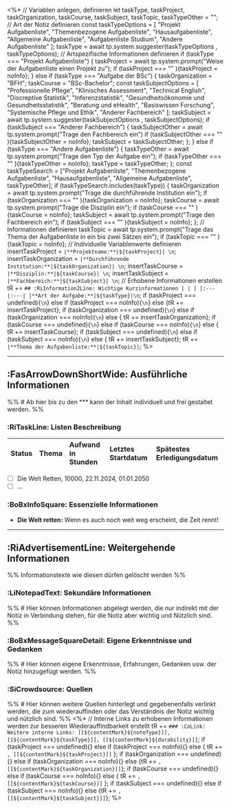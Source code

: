 <%*
// Variablen anlegen, definieren
let taskType, taskProject, taskOrganization, taskCourse, taskSubject, taskTopic, taskTypeOther = "";
// Art der Notiz definieren
const taskTypeOptions = [
	"Projekt Aufgabenliste",
	"Themenbezogene Aufgabenliste",
	"Hausaufgabenliste",
	"Allgemeine Aufgabenliste",
	"Aufgabenliste Studium",
	"Andere Aufgabenliste"
	];
taskType = await tp.system.suggester(taskTypeOptions , taskTypeOptions);
// Artspezifische Informationen definieren
if (taskType === "Projekt Aufgabenliste") {
	taskProject = await tp.system.prompt("Weise der Aufgabenliste einen Projekt zu");
	if (taskProject === "" ){taskProject = noInfo};
}
else if (taskType === "Aufgabe der BSc") {
	taskOrganization = "BFH";
	taskCourse = "BSc-Bachelor";
	const taskSubjectOptions = [
	"Professionelle Pflege",
	"Klinisches Assessment",
	"Technical English",
	"Discreptive Statistik",
	"Inferenzstatistik",
	"Gesundheitsökonomie und Gesundheitsstatistik",
	"Beratung und eHealth",
	"Basiswissen Forschung",
	"Systemische Pflege und Ethik",
	"Anderer Fachbereich"
	];
	taskSubject = await tp.system.suggester(taskSubjectOptions , taskSubjectOptions);
	if (taskSubject === "Anderer Fachbereich") {
		taskSubjectOther = await tp.system.prompt("Trage den Fachbereich ein")
		if (taskSubjectOther === "" ){taskSubjectOther = noInfo};
		taskSubject = taskSubjectOther;
	};
}
else if (taskType === "Andere Aufgabenliste") {
	taskTypeOther = await tp.system.prompt("Trage den Typ der Aufgabe ein");
	if (taskTypeOther === "" ){taskTypeOther = noInfo};
	taskType = taskTypeOther;
};
const taskTypeSearch = ["Projekt Aufgabenliste", "Themenbezogene Aufgabenliste", "Hausaufgabenliste", "Allgemeine Aufgabenliste", taskTypeOther];
if (taskTypeSearch.includes(taskType)) {
	taskOrganization = await tp.system.prompt("Trage die durchführende Institution ein");
	if (taskOrganization === "" ){taskOrganization = noInfo};
	taskCourse = await tp.system.prompt("Trage die Disziplin ein");
	if (taskCourse === "" ){taskCourse = noInfo};
	taskSubject = await tp.system.prompt("Trage den Fachbereich ein");
	if (taskSubject === "" ){taskSubject = noInfo};
};
// Informationen definieren
taskTopic = await tp.system.prompt("Trage das Thema der Aufgabenliste in ein bis zwei Sätzen ein");
if (taskTopic === "" ){taskTopic = noInfo};
// Individuelle Variablenwerte definieren
insertTaskProject = `|**Projektname:**|${taskProject}| \n`;
insertTaskOrganization = `|**Durchführende Institution:**|${taskOrganization}| \n`;
insertTaskCourse = `|**Disziplin:**|${taskCourse}| \n`;
insertTaskSubject = `|**Fachbereich:**|${taskSubject}| \n`;
// Erhobene Informationen erstellen
tR += `## :RiInformation2Line: Wichtige Kurzinformationen
| | |
|:---|:---|
|**Art der Aufgabe:**|${taskType}|\n`;
if (taskProject === undefined){`\n`} else if (taskProject === noInfo){`\n`} else {tR += insertTaskProject};
if (taskOrganization === undefined){`\n`} else if (taskOrganization === noInfo){`\n`} else { tR += insertTaskOrganization};
if (taskCourse === undefined){`\n`} else if (taskCourse === noInfo){`\n`} else { tR += insertTaskCourse};
if (taskSubject === undefined){`\n`} else if (taskSubject === noInfo){`\n`} else { tR += insertTaskSubject};
tR += `|**Thema der Aufgabenliste:**|${taskTopic}|`; 
%>

***
## :FasArrowDownShortWide: Ausführliche Informationen
%% # Ab hier bis zu den *** kann der Inhalt individuell und frei gestaltet werden. %%

### :RiTaskLine: Listen Beschreibung
| Status | Thema | Aufwand in Stunden | Letztes Startdatum | Spätestes Erledigungsdatum |
|:---|:---|:---|:---|:---| 
 - [ ] Die Welt Retten, 10000, 22.11.2024, 01.01.2050
 - [ ] ... 
 
### :BoBxInfoSquare: Essenzielle Informationen
- **Die Welt retten:** Wenn es auch noch weit weg erscheint, die Zeit rennt!


***
## :RiAdvertisementLine: Weitergehende Informationen
%% Informationstexte wie diesen dürfen gelöscht werden %%

### :LiNotepadText: Sekundäre Informationen
%% # Hier können Informationen abgelegt werden, die nur indirekt mit der Notiz in Verbindung stehen, für die Notiz aber wichtig und Nützlich sind. %%

### :BoBxMessageSquareDetail: Eigene Erkenntnisse und Gedanken
%% # Hier können eigene Erkenntnisse, Erfahrungen, Gedanken usw. der Notiz hinzugefügt werden. %%

### :SiCrowdsource: Quellen
%% # Hier können weitere Quellen hinterlegt und gegebenenfalls verlinkt werden, die zum wiederauffinden oder das Verständnis der Notiz wichtig und nützlich sind. %%
<%*
// Interne Links zu erhobenen Informationen werden zur besseren Wiederauffindbarkeit erstellt
tR += `### :CoLink: Weitere interne Links:
 [[${contentMark}${noteType}]], [[${contentMark}${taskType}]], [[${contentMark}${durability}]]`;
if (taskProject === undefined){}
else if (taskProject === noInfo){}
else { tR += `, [[${contentMark}${taskProject}]]` };
if (taskOrganization === undefined){}
else if (taskOrganization === noInfo){}
else {tR += `, [[${contentMark}${taskOrganization}]]`};
if (taskCourse === undefined){} 
else if (taskCourse === noInfo){} 
else { tR += `, [[${contentMark}${taskCourse}]]` };
if (taskSubject === undefined){}
else if (taskSubject === noInfo){}
else {tR += `, [[${contentMark}${taskSubject}]]`};
%>
